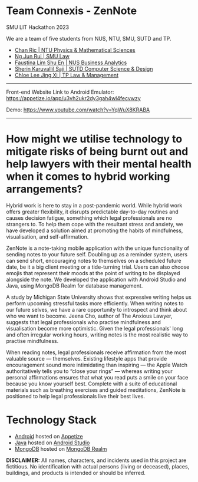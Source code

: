 # Team Connexis - ZenNote

SMU LIT Hackathon 2023

We are a team of five students from NUS, NTU, SMU, SUTD and TP.
- [Chan Ric | NTU Physics & Mathematical Sciences](https://github.com/ch0002ic)
- [Ng Jun Rui | SMU Law](https://github.com/Jaronex)
- [Faustina Lim Shu En | NUS Business Analytics](https://github.com/sushitina)
- [Sherin Karuvallil Saji | SUTD Computer Science & Design](https://github.com/sherinksaji)
- [Chloe Lee Jing Xi | TP Law & Management](https://github.com/xxx)

***

Front-end Website Link to Android Emulator: https://appetize.io/app/u3vh2ukr2dy3gah4wl4fecvwzy

Demo: https://www.youtube.com/watch?v=YqWuX8KRABA

***

# How might we utilise technology to mitigate risks of being burnt out and help lawyers with their mental health when it comes to hybrid working arrangements?

Hybrid work is here to stay in a post-pandemic world. While hybrid work offers greater flexibility, it disrupts predictable day-to-day routines and causes decision fatigue, something which legal professionals are no strangers to. To help them cope with the resultant stress and anxiety, we have developed a solution aimed at promoting the habits of mindfulness, visualisation, and self-affirmation.

ZenNote is a note-taking mobile application with the unique functionality of sending notes to your future self. Doubling up as a reminder system, users can send short, encouraging notes to themselves on a scheduled future date, be it a big client meeting or a tide-turning trial. Users can also choose emojis that represent their moods at the point of writing to be displayed alongside the note. We developed the application with Android Studio and Java, using MongoDB Realm for database management.

A study by Michigan State University shows that expressive writing helps us perform upcoming stressful tasks more efficiently. When writing notes to our future selves, we have a rare opportunity to introspect and think about who we want to become. Jeena Cho, author of The Anxious Lawyer, suggests that legal professionals who practise mindfulness and visualisation become more optimistic. Given the legal professionals' long and often irregular working hours, writing notes is the most realistic way to practise mindfulness.

When reading notes, legal professionals receive affirmation from the most valuable source — themselves. Existing lifestyle apps that provide encouragement sound more intimidating than inspiring — the Apple Watch authoritatively tells you to “close your rings” — whereas writing your personal affirmations ensures that what you read puts a smile on your face because you know yourself best. Complete with a suite of educational materials such as breathing exercises and guided meditations, ZenNote is positioned to help legal professionals live their best lives.

# Technology Stack
- [Android](https://www.android.com/) hosted on [Appetize](https://appetize.io)
- [Java](https://www.java.com/en/) hosted on [Android Studio](https://developer.android.com/studio)
- [MongoDB](https://realm.io/) hosted on [MongoDB Realm](https://www.mongodb.com/docs/realm/)

**DISCLAIMER:** All names, characters, and incidents used in this project are fictitious. No identification with actual persons (living or deceased), places, buildings, and products is intended or should be inferred.
